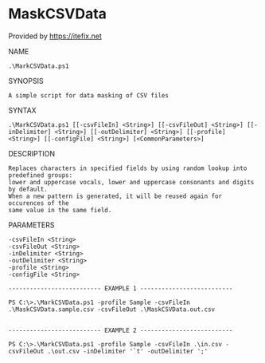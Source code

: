 # MaskCSVData

Provided by https://itefix.net

NAME

    .\MarkCSVData.ps1
    
SYNOPSIS

    A simple script for data masking of CSV files
    
    
SYNTAX

    .\MarkCSVData.ps1 [[-csvFileIn] <String>] [[-csvFileOut] <String>] [[-inDelimiter] <String>] [[-outDelimiter] <String>] [[-profile] <String>] [[-configFile] <String>] [<CommonParameters>] 
    
DESCRIPTION

    Replaces characters in specified fields by using random lookup into predefined groups:
    lower and uppercase vocals, lower and uppercase consonants and digits by default.
    When a new pattern is generated, it will be reused again for occurences of the
    same value in the same field.
    

PARAMETERS

    -csvFileIn <String>        
    -csvFileOut <String>       
    -inDelimiter <String>      
    -outDelimiter <String>        
    -profile <String>       
    -configFile <String>
     
    -------------------------- EXAMPLE 1 --------------------------
    
    PS C:\>.\MarkCSVData.ps1 -profile Sample -csvFileIn .\MaskCSVData.sample.csv -csvFileOut .\MaskCSVData.out.csv
        
    
    -------------------------- EXAMPLE 2 --------------------------
    
    PS C:\>.\MarkCSVData.ps1 -profile Sample -csvFileIn .\in.csv -csvFileOut .\out.csv -inDelimiter '`t' -outDelimiter ';'
 
